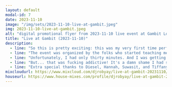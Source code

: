```yaml
---
layout: default
modal-id: 7
date: 2023-11-10
image: "/img/sets/2023-11-10-live-at-gambit.jpeg"
img: 2023-11-10-live-at-gambit.jpeg
alt: "digital promotional flyer from 2023-11-10 live event at Gambit Lounge in Henderson, NV"
title: "Live at Gambit (2023-11-10)"
description:
  - line: "So this is pretty exciting: this was my very first time performing live in front of strangers."
  - line: "The event was organized by the folks who started teaching me how to work with moden DJ equipment and software, and featured other graduates of the program."
  - line: "Unfortunately, I had only thirty minutes. And I was getting on an airplane first thing the next morning, to go hear my friend <a href='https://dylandrazen.com/'>Dylan Drazen</a> spin a fierce classic 90s house set in Fort Lauderdale, so I couldn't even stay to hear everyone play."
  - line: "But... that was fucking addictive! It's a damn shame I had such a short time slot! I could have played for hours."
  - line: "Extra special thanks to Diesel, Hannah, Suwasit, and Tiffany for coming out and supporting me at my very first performance! It meant fucking everything to me."
mixcloudurl: https://www.mixcloud.com/djrobyay/live-at-gambit-20231110/
houseurl: https://www.house-mixes.com/profile/djrobyay/live-at-gambit-2023-11-10
---
```

